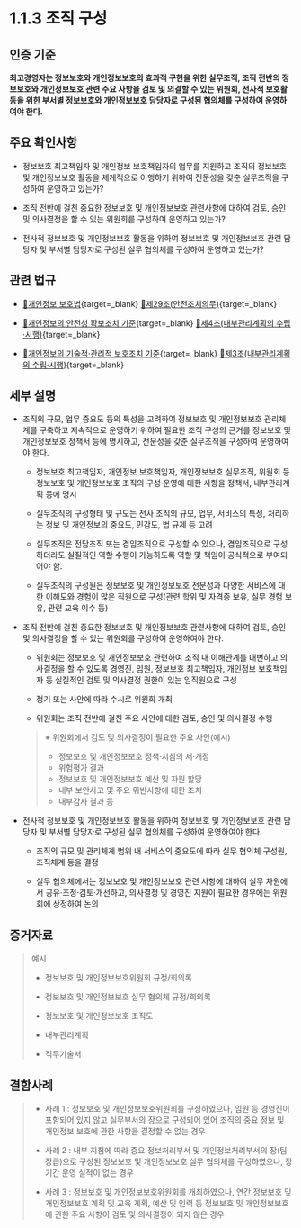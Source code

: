 # 1.1.3 조직 구성

## 인증 기준

**최고경영자는 정보보호와 개인정보보호의 효과적 구현을 위한 실무조직, 조직 전반의 정보보호와 개인정보보호 관련 주요 사항을 검토 및 의결할 수 있는 위원회, 전사적 보호활동을 위한 부서별 정보보호와 개인정보보호 담당자로 구성된 협의체를 구성하여 운영하여야 한다.**

## 주요 확인사항

- 정보보호 최고책임자 및 개인정보 보호책임자의 업무를 지원하고 조직의 정보보호 및 개인정보보호 활동을 체계적으로 이행하기 위하여 전문성을 갖춘 실무조직을 구성하여 운영하고 있는가?

- 조직 전반에 걸친 중요한 정보보호 및 개인정보보호 관련사항에 대하여 검토, 승인 및 의사결정을 할 수 있는 위원회를 구성하여 운영하고 있는가?

- 전사적 정보보호 및 개인정보보호 활동을 위하여 정보보호 및 개인정보보호 관련 담당자 및 부서별 담당자로 구성된 실무 협의체를 구성하여 운영하고 있는가?

## 관련 법규

- [🔗개인정보 보호법](https://www.law.go.kr/법령/개인정보보호법/(20200805,16930,20200204)/제29조 "새 창에서 열기"){target=_blank} [🔗제29조(안전조치의무)](https://www.law.go.kr/법령/개인정보보호법/제29조 "새 창에서 열기"){target=_blank}

- [🔗개인정보의 안전성 확보조치 기준](https://www.law.go.kr/행정규칙/(개인정보보호위원회)개인정보의안전성확보조치기준/(2021-2,20210915)/제4조 "새 창에서 열기"){target=_blank} [🔗제4조(내부관리계획의 수립·시행)](https://www.law.go.kr/행정규칙/(개인정보보호위원회)개인정보의안전성확보조치기준/제4조 "새 창에서 열기"){target=_blank}

- [🔗개인정보의 기술적·관리적 보호조치 기준](https://www.law.go.kr/행정규칙/(개인정보보호위원회)개인정보의기술적·관리적보호조치기준/(2021-3,20210915)/제3조 "새 창에서 열기"){target=_blank} [🔗제3조(내부관리계획의 수립·시행)](https://www.law.go.kr/행정규칙/(개인정보보호위원회)개인정보의기술적·관리적보호조치기준/제3조 "새 창에서 열기"){target=_blank}

## 세부 설명

- 조직의 규모, 업무 중요도 등의 특성을 고려하여 정보보호 및 개인정보보호 관리체계를 구축하고 지속적으로 운영하기 위하여 필요한 조직 구성의 근거를 정보보호 및 개인정보보호 정책서 등에 명시하고, 전문성을 갖춘 실무조직을 구성하여 운영하여야 한다.

    - 정보보호 최고책임자, 개인정보 보호책임자, 개인정보보호 실무조직, 위원회 등 정보보호 및 개인정보보호 조직의 구성·운영에 대한 사항을 정책서, 내부관리계획 등에 명시

    - 실무조직의 구성형태 및 규모는 전사 조직의 규모, 업무, 서비스의 특성, 처리하는 정보 및 개인정보의 중요도, 민감도, 법 규제 등 고려

    - 실무조직은 전담조직 또는 겸임조직으로 구성할 수 있으나, 겸임조직으로 구성하더라도 실질적인 역할 수행이 가능하도록 역할 및 책임이 공식적으로 부여되어야 함.

    - 실무조직의 구성원은 정보보호 및 개인정보보호 전문성과 다양한 서비스에 대한 이해도와 경험이 많은 직원으로 구성(관련 학위 및 자격증 보유, 실무 경험 보유, 관련 교육 이수 등)

- 조직 전반에 걸친 중요한 정보보호 및 개인정보보호 관련사항에 대하여 검토, 승인 및 의사결정을 할 수 있는 위원회를 구성하여 운영하여야 한다.

    - 위원회는 정보보호 및 개인정보보호 관련하여 조직 내 이해관계를 대변하고 의사결정을 할 수 있도록 경영진, 임원, 정보보호 최고책임자, 개인정보 보호책임자 등 실질적인 검토 및 의사결정 권한이 있는 임직원으로 구성

    - 정기 또는 사안에 따라 수시로 위원회 개최

    - 위원회는 조직 전반에 걸친 주요 사안에 대한 검토, 승인 및 의사결정 수행
    >
    >   ※ 위원회에서 검토 및 의사결정이 필요한 주요 사안(예시)
    >
    > - 정보보호 및 개인정보보호 정책·지침의 제·개정
    > - 위험평가 결과
    > - 정보보호 및 개인정보보호 예산 및 자원 할당
    > - 내부 보안사고 및 주요 위반사항에 대한 조치
    > - 내부감사 결과 등

- 전사적 정보보호 및 개인정보보호 활동을 위하여 정보보호 및 개인정보보호 관련 담당자 및 부서별 담당자로 구성된 실무 협의체를 구성하여 운영하여야 한다.

    - 조직의 규모 및 관리체계 범위 내 서비스의 중요도에 따라 실무 협의체 구성원, 조직체계 등을 결정

    - 실무 협의체에서는 정보보호 및 개인정보보호 관련 사항에 대하여 실무 차원에서 공유·조정·검토·개선하고, 의사결정 및 경영진 지원이 필요한 경우에는 위원회에 상정하여 논의

## 증거자료

> 예시
>
> - 정보보호 및 개인정보보호위원회 규정/회의록
>
> - 정보보호 및 개인정보보호 실무 협의체 규정/회의록
>
> - 정보보호 및 개인정보보호 조직도
>
> - 내부관리계획
>
> - 직무기술서

## 결함사례

> - 사례 1 : 정보보호 및 개인정보보호위원회를 구성하였으나, 임원 등 경영진이 포함되어 있지 않고 실무부서의 장으로 구성되어 있어 조직의 중요 정보 및 개인정보 보호에 관한 사항을 결정할 수 없는 경우
>
> - 사례 2 : 내부 지침에 따라 중요 정보처리부서 및 개인정보처리부서의 장(팀장급)으로 구성된 정보보호 및 개인정보보호 실무 협의체를 구성하였으나, 장기간 운영 실적이 없는 경우
>
> - 사례 3 : 정보보호 및 개인정보보호위원회를 개최하였으나, 연간 정보보호 및 개인정보보호 계획 및 교육 계획, 예산 및 인력 등 정보보호 및 개인정보보호에 관한 주요 사항이 검토 및 의사결정이 되지 않은 경우
